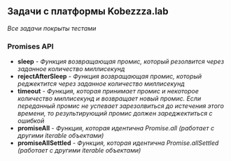 ## Задачи с платформы Kobezzza.lab

<i>Все задачи покрыты тестами</i>

### Promises API

- <b>sleep</b> - <i>Функция возвращающая промис, который резолвится через заданное количество миллисекунд</i>
- <b>rejectAfterSleep</b> - <i>Функция возвращающая промис, который реджектится через заданное количество миллисекунд</i>
- <b>timeout</b> - <i>Функция, которая принимает промис и некоторое количество миллисекунд и возвращает новый промис. Если переданный промис не успевает зарезолвиться до истечения этого времени, то результирующий промис должен зареджектиться с ошибкой</i>
- <b>promiseAll</b> - <i>Функция, которая идентична Promise.all (работает с другими iterable объектами)</i>
- <b>promiseAllSettled</b> - <i>Функция, которая идентична Promise.allSettled (работает с другими iterable объектами)</i>